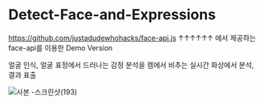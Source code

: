 # Detect-Face-and-Expressions

https://github.com/justadudewhohacks/face-api.js
↑↑↑↑↑↑
에서 제공하는 face-api를 이용한 Demo Version

얼굴 인식, 얼굴 표정에서 드러나는 감정 분석을 캠에서 비추는 실시간 화상에서 분석, 결과 표출



![사본 -스크린샷(193)](https://user-images.githubusercontent.com/68889383/168608965-9b314358-ba58-45bd-b50a-25450282e6a2.png)
